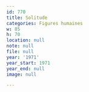 ```yaml
---
id: 770
title: Solitude
categories: Figures humaines
w: 85
h: 70
location: null
note: null
file: null
year: '1971'
year_start: 1971
year_end: null
image: null

---
```

